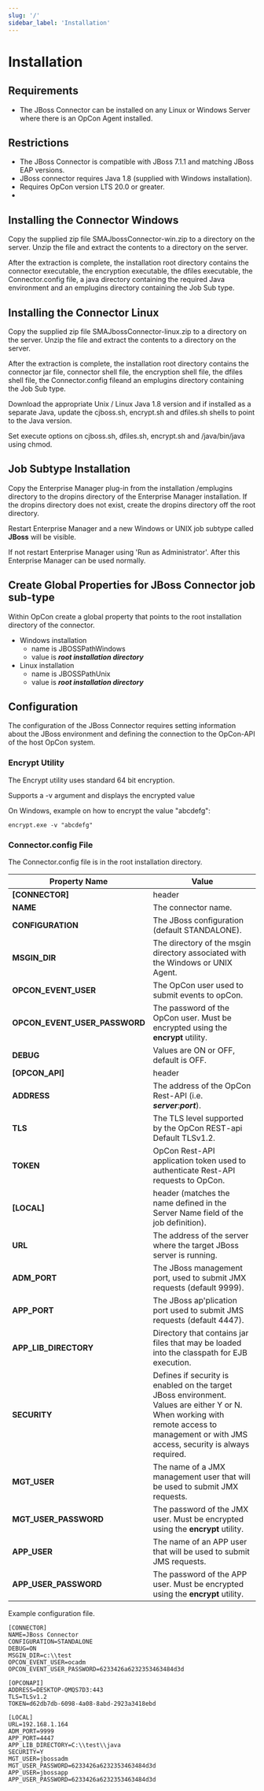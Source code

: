```yaml
---
slug: '/'
sidebar_label: 'Installation'
---
```


# Installation

## Requirements
- The JBoss Connector can be installed on any Linux or Windows Server where there is an OpCon Agent installed.

## Restrictions
- The JBoss Connector is compatible with JBoss 7.1.1 and matching JBoss EAP versions.
- JBoss connector requires Java 1.8 (supplied with Windows installation).
- Requires OpCon version LTS 20.0 or greater.
- 
## Installing the Connector Windows
Copy the supplied zip file SMAJbossConnector-win.zip to a directory on the server.
Unzip the file and extract the contents to a directory on the server. 

After the extraction is complete, the installation root directory contains the connector executable, the encryption executable, the dfiles executable, the Connector.config file, a java directory containing the required Java environment and an emplugins directory containing the Job Sub type.

## Installing the Connector Linux
Copy the supplied zip file SMAJbossConnector-linux.zip to a directory on the server.
Unzip the file and extract the contents to a directory on the server. 

After the extraction is complete, the installation root directory contains the connector jar file, connector shell file, the encryption shell file, the dfiles shell file, the Connector.config fileand an emplugins directory containing the Job Sub type.

Download the appropriate Unix / Linux Java 1.8 version and if installed as a separate Java, update the cjboss.sh, encrypt.sh and dfiles.sh shells to point to the Java version.

Set execute options on cjboss.sh, dfiles.sh, encrypt.sh and /java/bin/java using chmod.

## Job Subtype Installation
Copy the Enterprise Manager plug-in from the installation /emplugins directory to the dropins directory of the Enterprise Manager installation. 
If the dropins directory does not exist, create the dropins directory off the root directory. 

Restart Enterprise Manager and a new Windows or UNIX job subtype called **JBoss** will be visible.

If not restart Enterprise Manager using 'Run as Administrator'. After this Enterprise Manager can be used normally.

## Create Global Properties for JBoss Connector job sub-type
Within OpCon create a global property that points to the root installation directory of the connector. 
- Windows installation 
  - name is JBOSSPathWindows
  - value is ***root installation directory***
- Linux installation
  - name is JBOSSPathUnix
  - value is ***root installation directory***


## Configuration
The configuration of the JBoss Connector requires setting information about the JBoss environment and defining the connection to the OpCon-API of the host OpCon system.

### Encrypt Utility
The Encrypt utility uses standard 64 bit encryption.

Supports a -v argument and displays the encrypted value

On Windows, example on how to encrypt the value "abcdefg":
```
encrypt.exe -v "abcdefg"
```
### Connector.config File
The Connector.config file is in the root installation directory.

Property Name | Value
--------- | -----------
**[CONNECTOR]**                  | header
**NAME**                         | The connector name.
**CONFIGURATION**                | The JBoss configuration (default STANDALONE).
**MSGIN_DIR**                    | The directory of the msgin directory associated with the Windows or UNIX Agent.
**OPCON_EVENT_USER**             | The OpCon user used to submit events to opCon.
**OPCON_EVENT_USER_PASSWORD**    | The password of the OpCon user. Must be encrypted using the **encrypt** utility.
**DEBUG**                        | Values are ON or OFF, default is OFF.
**[OPCON_API]**                  | header 
**ADDRESS**                      | The address of the OpCon Rest-API (i.e. ***server***:***port***).
**TLS**                          | The TLS level supported by the OpCon REST-api Default TLSv1.2.
**TOKEN**                        | OpCon Rest-API application token used to authenticate Rest-API requests to OpCon.
**[LOCAL]**                      | header  (matches the name defined in the Server Name field of the job definition).
**URL**                          | The address of the server where the target JBoss server is running. 
**ADM_PORT**                     | The JBoss management port, used to submit JMX requests (default 9999). 
**APP_PORT**                     | The JBoss ap'plication port used to submit JMS requests (default 4447).
**APP_LIB_DIRECTORY**            | Directory that contains jar files that may be loaded into the classpath for EJB execution.
**SECURITY**                     | Defines if security is enabled on the target JBoss environment. Values are either Y or N. When working with remote access to management or with JMS access, security is always required.
**MGT_USER**                     | The name of a JMX management user that will be used to submit JMX requests.
**MGT_USER_PASSWORD**            | The password of the JMX user. Must be encrypted using the **encrypt** utility.          
**APP_USER**                     | The name of an APP user that will be used to submit JMS requests.
**APP_USER_PASSWORD**            | The password of the APP user. Must be encrypted using the **encrypt** utility.          

Example configuration file. 

```
[CONNECTOR]
NAME=JBoss Connector
CONFIGURATION=STANDALONE
DEBUG=ON
MSGIN_DIR=c:\\test
OPCON_EVENT_USER=ocadm
OPCON_EVENT_USER_PASSWORD=6233426a6232353463484d3d

[OPCONAPI]
ADDRESS=DESKTOP-QMQS7D3:443
TLS=TLSv1.2
TOKEN=d62db7db-6098-4a08-8abd-2923a3418ebd

[LOCAL]
URL=192.168.1.164
ADM_PORT=9999
APP_PORT=4447
APP_LIB_DIRECTORY=C:\\test\\java
SECURITY=Y
MGT_USER=jbossadm
MGT_USER_PASSWORD=6233426a6232353463484d3d
APP_USER=jbossapp
APP_USER_PASSWORD=6233426a6232353463484d3d

```


